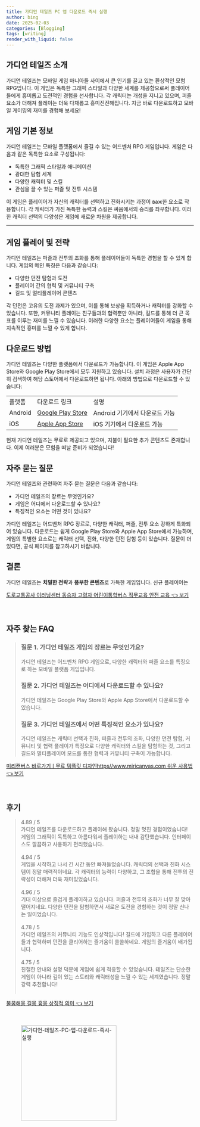 ```yaml
---
title: 가디언 테일즈 PC 앱 다운로드 즉시 실행
author: bing
date: 2025-02-03
categories: [Blogging]
tags: [writing]
render_with_liquid: false
---
```



<h2 id='가디언테일즈소개'>가디언 테일즈 소개</h2>

<p>가디언 테일즈는 모바일 게임 마니아들 사이에서 큰 인기를 끌고 있는 환상적인 모험 RPG입니다. 이 게임은 독특한 그래픽 스타일과 다양한 세계를 제공함으로써 플레이어들에게 흥미롭고 도전적인 경험을 선사합니다. 각 캐릭터는 개성을 지니고 있으며, 퍼즐 요소가 더해져 플레이는 더욱 다채롭고 흥미진진해집니다. 지금 바로 다운로드하고 모바일 게이밍의 재미를 경험해 보세요!</p>

<h2 id='게임기본정보'>게임 기본 정보</h2>

<p>가디언 테일즈는 모바일 플랫폼에서 즐길 수 있는 어드벤처 RPG 게임입니다. 게임은 다음과 같은 독특한 요소로 구성됩니다:</p>

<ul>
    <li>독특한 그래픽 스타일과 애니메이션</li>
    <li>광대한 탐험 세계</li>
    <li>다양한 캐릭터 및 스킬</li>
    <li>관심을 끌 수 있는 퍼즐 및 전투 시스템</li>
</ul>

<p>이 게임은 플레이어가 자신의 캐릭터를 선택하고 진화시키는 과정이 важ한 요소로 작용합니다. 각 캐릭터가 가진 독특한 능력과 스킬은 싸움에서의 승리를 좌우합니다. 이러한 캐릭터 선택의 다양성은 게임에 새로운 차원을 제공합니다.</p>

<hr />

<h2 id='게임플레이전략'>게임 플레이 및 전략</h2>

<p>가디언 테일즈는 퍼즐과 전투의 조화를 통해 플레이어들이 독특한 경험을 할 수 있게 합니다. 게임의 메인 특징은 다음과 같습니다:</p>

<ul>
    <li>다양한 던전 탐험과 도전</li>
    <li>플레이어 간의 협력 및 커뮤니티 구축</li>
    <li>길드 및 멀티플레이어 콘텐츠</li>
</ul>

<p>각 던전은 고유의 도전 과제가 있으며, 이를 통해 보상을 획득하거나 캐릭터를 강화할 수 있습니다. 또한, 커뮤니티 플레이는 친구들과의 협력뿐만 아니라, 길드를 통해 더 큰 목표를 이루는 재미를 느낄 수 있습니다. 이러한 다양한 요소는 플레이어들이 게임을 통해 지속적인 흥미를 느낄 수 있게 합니다.</p>

<h2 id='다운로드정보'>다운로드 방법</h2>

<p>가디언 테일즈는 다양한 플랫폼에서 다운로드가 가능합니다. 이 게임은 Apple App Store와 Google Play Store에서 모두 지원하고 있습니다. 설치 과정은 사용자가 간단히 검색하여 해당 스토어에서 다운로드하면 됩니다. 아래의 방법으로 다운로드할 수 있습니다:</p>

<table>
    <tr>
        <td>플랫폼</td>
        <td>다운로드 링크</td>
        <td>설명</td>
    </tr>
    <tr>
        <td>Android</td>
        <td><a href="https://play.google.com/store">Google Play Store</a></td>
        <td>Android 기기에서 다운로드 가능</td>
    </tr>
    <tr>
        <td>iOS</td>
        <td><a href="https://www.apple.com/app-store/">Apple App Store</a></td>
        <td>iOS 기기에서 다운로드 가능</td>
    </tr>
</table>

<p>현재 가디언 테일즈는 무료로 제공되고 있으며, 지불이 필요한 추가 콘텐츠도 존재합니다. 이제 여러분은 모험을 떠날 준비가 되었습니다!</p>

<h2 id='자주묻는질문'>자주 묻는 질문</h2>

<p>가디언 테일즈와 관련하여 자주 묻는 질문은 다음과 같습니다:</p>

<ul>
    <li>가디언 테일즈의 장르는 무엇인가요?</li>
    <li>게임은 어디에서 다운로드할 수 있나요?</li>
    <li>특징적인 요소는 어떤 것이 있나요?</li>
</ul>

<p>가디언 테일즈는 어드벤처 RPG 장르로, 다양한 캐릭터, 퍼즐, 전투 요소 강하게 특화되어 있습니다. 다운로드는 쉽게 Google Play Store와 Apple App Store에서 가능하며, 게임의 특별한 요소로는 캐릭터 선택, 진화, 다양한 던전 탐험 등이 있습니다. 질문이 더 있다면, 공식 페이지를 참고하시기 바랍니다.</p>

<h2 id='결론'>결론</h2>

<p><p>가디언 테일즈는 <strong>치밀한 전략</strong>과 <strong>풍부한 콘텐츠</strong>로 가득한 게임입니다. 신규 플레이어는</p>
<p><a class="click-button" title="도로교통공사 이러닝센터 동승자 고령자 어린이통학버스 직무교육 안전 교육" href="https://afficreate.github.io/posts/%EB%8F%84%EB%A1%9C%EA%B5%90%ED%86%B5%EA%B3%B5%EC%82%AC-%EC%9D%B4%EB%9F%AC%EB%8B%9D%EC%84%BC%ED%84%B0-%EB%8F%99%EC%8A%B9%EC%9E%90-%EA%B3%A0%EB%A0%B9%EC%9E%90-%EC%96%B4%EB%A6%B0%EC%9D%B4%ED%86%B5%ED%95%99%EB%B2%84%EC%8A%A4-%EC%A7%81%EB%AC%B4%EA%B5%90%EC%9C%A1-%EC%95%88%EC%A0%84-%EA%B5%90%EC%9C%A1/" rel="dofollow">도로교통공사 이러닝센터 동승자 고령자 어린이통학버스 직무교육 안전 교육 👈 보기</a></p><br>
<h2 id='자주_찾는_FAQ'>자주 찾는 FAQ</h2>
<div itemscope="" itemtype="https://schema.org/FAQPage"> 
<blockquote> 
<div itemscope="" itemprop="mainEntity" itemtype="https://schema.org/Question"> 
<h3 itemprop="name">질문 1. 가디언 테일즈 게임의 장르는 무엇인가요?</h3> 
<div itemscope="" itemprop="acceptedAnswer" itemtype="https://schema.org/Answer"> 
<span itemprop="text"> 
<p>가디언 테일즈는 어드벤처 RPG 게임으로, 다양한 캐릭터와 퍼즐 요소를 특징으로 하는 모바일 플랫폼 게임입니다.</p> 
</span> 
</div> 
</div> 
<div itemscope="" itemprop="mainEntity" itemtype="https://schema.org/Question"> 
<h3 itemprop="name">질문 2. 가디언 테일즈는 어디에서 다운로드할 수 있나요?</h3> 
<div itemscope="" itemprop="acceptedAnswer" itemtype="https://schema.org/Answer"> 
<span itemprop="text"> 
<p>가디언 테일즈는 Google Play Store와 Apple App Store에서 다운로드할 수 있습니다.</p> 
</span> 
</div> 
</div> 
<div itemscope="" itemprop="mainEntity" itemtype="https://schema.org/Question"> 
<h3 itemprop="name">질문 3. 가디언 테일즈에서 어떤 특징적인 요소가 있나요?</h3> 
<div itemscope="" itemprop="acceptedAnswer" itemtype="https://schema.org/Answer"> 
<span itemprop="text"> 
<p>가디언 테일즈는 캐릭터 선택과 진화, 퍼즐과 전투의 조화, 다양한 던전 탐험, 커뮤니티 및 협력 플레이가 특징으로 다양한 캐릭터와 스킬을 탐험하는 것, 그리고 길드와 멀티플레이어 모드를 통한 협력과 커뮤니티 구축이 가능합니다.</p> 
</span> 
</div> 
</div> 
</blockquote> 
</div>
<p><a class="click-button" title="미리캔버스 바로가기ㅣ무료 템플릿 디자인https//www.miricanvas.com 쉬운 사용법" href="https://afficreate.github.io/posts/%EB%AF%B8%EB%A6%AC%EC%BA%94%EB%B2%84%EC%8A%A4-%EB%B0%94%EB%A1%9C%EA%B0%80%EA%B8%B0%E3%85%A3%EB%AC%B4%EB%A3%8C-%ED%85%9C%ED%94%8C%EB%A6%BF-%EB%94%94%EC%9E%90%EC%9D%B8httpswww.miricanvas.com-%EC%89%AC%EC%9A%B4-%EC%82%AC%EC%9A%A9%EB%B2%95/" rel="dofollow">미리캔버스 바로가기ㅣ무료 템플릿 디자인https//www.miricanvas.com 쉬운 사용법 👈 보기</a></p><br>
<h2 id='후기'>후기</h2>
<div itemscope itemtype="https://schema.org/Product">
  <blockquote>
  <div itemprop="review" itemscope itemtype="https://schema.org/Review">
      <div itemprop="reviewRating" itemscope itemtype="https://schema.org/Rating"> <span itemprop="ratingValue">4.89</span> / <span itemprop="bestRating">5</span> </div>
      <span itemprop="reviewBody">가디언 테일즈를 다운로드하고 플레이해 봤습니다. 정말 멋진 경험이었습니다! 게임의 그래픽이 독특하고 아름다워서 플레이하는 내내 감탄했습니다. 인터페이스도 깔끔하고 사용하기 편리했습니다.</span>
  </div>
  <br>
  <div itemprop="review" itemscope itemtype="https://schema.org/Review">
      <div itemprop="reviewRating" itemscope itemtype="https://schema.org/Rating"> <span itemprop="ratingValue">4.94</span> / <span itemprop="bestRating">5</span> </div>
      <span itemprop="reviewBody">게임을 시작하고 나서 긴 시간 동안 빠져들었습니다. 캐릭터의 선택과 진화 시스템이 정말 매력적이네요. 각 캐릭터의 능력이 다양하고, 그 조합을 통해 전투의 전략성이 더해져 더욱 재미있었습니다.</span>
  </div>
  <br>
  <div itemprop="review" itemscope itemtype="https://schema.org/Review">
      <div itemprop="reviewRating" itemscope itemtype="https://schema.org/Rating"> <span itemprop="ratingValue">4.96</span> / <span itemprop="bestRating">5</span> </div>
      <span itemprop="reviewBody">기대 이상으로 즐겁게 플레이하고 있습니다. 퍼즐과 전투의 조화가 너무 잘 맞아떨어지네요. 다양한 던전을 탐험하면서 새로운 도전을 경험하는 것이 정말 신나는 일이었습니다.</span>
  </div>
  <br>
  <div itemprop="review" itemscope itemtype="https://schema.org/Review">
      <div itemprop="reviewRating" itemscope itemtype="https://schema.org/Rating"> <span itemprop="ratingValue">4.78</span> / <span itemprop="bestRating">5</span> </div>
      <span itemprop="reviewBody">가디언 테일즈의 커뮤니티 기능도 인상적입니다! 길드에 가입하고 다른 플레이어들과 협력하며 던전을 클리어하는 즐거움이 쏠쏠하네요. 게임의 즐거움이 배가됩니다.</span>
  </div>
  <br>
  <div itemprop="review" itemscope itemtype="https://schema.org/Review">
      <div itemprop="reviewRating" itemscope itemtype="https://schema.org/Rating"> <span itemprop="ratingValue">4.75</span> / <span itemprop="bestRating">5</span> </div>
      <span itemprop="reviewBody">친절한 안내와 설명 덕분에 게임에 쉽게 적응할 수 있었습니다. 테일즈는 단순한 게임이 아니라 깊이 있는 스토리와 캐릭터성을 느낄 수 있는 세계였습니다. 정말 강력 추천합니다!</span>
  </div>
  <br>
  </blockquote>
</div>
<p><a class="click-button" title="불꿈해몽 길몽 흉몽 상징적 의미" href="https://afficreate.github.io/posts/%EB%B6%88%EA%BF%88%ED%95%B4%EB%AA%BD-%EA%B8%B8%EB%AA%BD-%ED%9D%89%EB%AA%BD-%EC%83%81%EC%A7%95%EC%A0%81-%EC%9D%98%EB%AF%B8/" rel="dofollow">불꿈해몽 길몽 흉몽 상징적 의미 👈 보기</a></p><br>
<figure class="image"><img src="https://afficreate.github.io/assets/img/thumbnail/가디언-테일즈-PC-앱-다운로드-즉시-실행.webp" alt="가디언-테일즈-PC-앱-다운로드-즉시-실행" width="256" height="256"></figure>